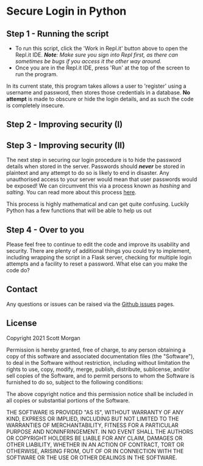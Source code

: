 # Secure Login in Python

## Step 1 - Running the script

- To run this script, click the 'Work in Repl.it' button above to open the Repl.it IDE. _**Note**: Make sure you sign into Repl first, as there can sometimes be bugs if you access it the other way around._
- Once you are in the Repl.it IDE, press 'Run' at the top of the screen to run the program. 
 
In its current state, this program takes allows a user to 'register' using a username and password, then stores those credentials in a database. **No attempt** is made to obscure or hide the login details, and as such the code is completely insecure.

## Step 2 - Improving security (I)

## Step 3 - Improving security (II)

The next step in securing our login procedure is to hide the password details when stored in the server. Passwords should _**never**_ be stored in plaintext and any attempt to do so is likely to end in disaster. Any unauthorised access to your server would mean that user passwords would be exposed! We can circumvent this via a process known as _hashing_ and _salting_. You can read more about this process [here](https://auth0.com/blog/adding-salt-to-hashing-a-better-way-to-store-passwords/).

This process is highly mathematical and can get quite confusing. Luckily Python has a few functions that will be able to help us out 

## Step 4 - Over to you

Please feel free to continue to edit the code and improve its usability and security. There are plenty of additional things you could try to implement, including wrapping the script in a Flask server, checking for multiple login attempts and a facility to reset a password. What else can you make the code do?

## Contact

Any questions or issues can be raised via the [Github issues](https://github.com/den01-hnc-2020/python-login/issues) pages.

## License 

Copyright 2021 Scott Morgan

Permission is hereby granted, free of charge, to any person obtaining a copy of this software and associated documentation files (the "Software"), to deal in the Software without restriction, including without limitation the rights to use, copy, modify, merge, publish, distribute, sublicense, and/or sell copies of the Software, and to permit persons to whom the Software is furnished to do so, subject to the following conditions:

The above copyright notice and this permission notice shall be included in all copies or substantial portions of the Software.

THE SOFTWARE IS PROVIDED "AS IS", WITHOUT WARRANTY OF ANY KIND, EXPRESS OR IMPLIED, INCLUDING BUT NOT LIMITED TO THE WARRANTIES OF MERCHANTABILITY, FITNESS FOR A PARTICULAR PURPOSE AND NONINFRINGEMENT. IN NO EVENT SHALL THE AUTHORS OR COPYRIGHT HOLDERS BE LIABLE FOR ANY CLAIM, DAMAGES OR OTHER LIABILITY, WHETHER IN AN ACTION OF CONTRACT, TORT OR OTHERWISE, ARISING FROM, OUT OF OR IN CONNECTION WITH THE SOFTWARE OR THE USE OR OTHER DEALINGS IN THE SOFTWARE.
